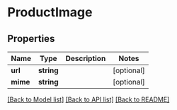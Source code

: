 # ProductImage

## Properties
Name | Type | Description | Notes
------------ | ------------- | ------------- | -------------
**url** | **string** |  | [optional] 
**mime** | **string** |  | [optional] 

[[Back to Model list]](../../README.md#documentation-for-models) [[Back to API list]](../../README.md#documentation-for-api-endpoints) [[Back to README]](../../README.md)

